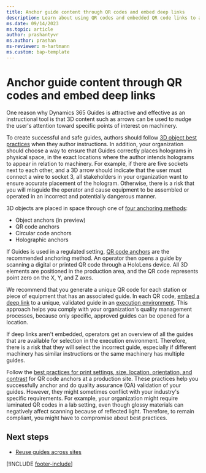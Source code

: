 ```yaml
---
title: Anchor guide content through QR codes and embed deep links
description: Learn about using QR codes and embedded QR code links to anchor guide content to pieces of equipment when you implement Dynamics 365 Guides in a regulated industry.
ms.date: 09/14/2023
ms.topic: article
author: prashantyvr
ms.author: prashan
ms-reviewer: m-hartmann
ms.custom: bap-template
---
```


# Anchor guide content through QR codes and embed deep links

One reason why Dynamics 365 Guides is attractive and effective as an instructional tool is that 3D content such as arrows can be used to nudge the user's attention toward specific points of interest on machinery.

To create successful and safe guides, authors should follow [3D object best practices](../hololens-app-place-holograms.md#best-practices-for-working-with-3d-content) when they author instructions. In addition, your organization should choose a way to ensure that Guides correctly places holograms in physical space, in the exact locations where the author intends holograms to appear in relation to machinery. For example, if there are five sockets next to each other, and a 3D arrow should indicate that the user must connect a wire to socket 3, all stakeholders in your organization want to ensure accurate placement of the hologram. Otherwise, there is a risk that you will misguide the operator and cause equipment to be assembled or operated in an incorrect and potentially dangerous manner.  

3D objects are placed in space through one of [four anchoring methods](../pc-app-anchor.md#four-ways-to-anchor-a-guide):

- Object anchors (in preview)
- QR code anchors
- Circular code anchors
- Holographic anchors

If Guides is used in a regulated setting, [QR code anchors](../pc-app-anchor-qr-code.md) are the recommended anchoring method. An operator then opens a guide by scanning a digital or printed QR code through a HoloLens device. All 3D elements are positioned in the production area, and the QR code represents point zero on the X, Y, and Z axes.

We recommend that you generate a unique QR code for each station or piece of equipment that has an associated guide. In each QR code, [embed a deep link](../pc-app-anchor-embed-qr-code-link.md) to a unique, validated guide in an [execution environment](govern-guides-through-power-platform-environments-and-power-apps.md#example-environment-3-execution-environment). This approach helps you comply with your organization's quality management processes, because only specific, approved guides can be opened for a location.

If deep links aren't embedded, operators get an overview of all the guides that are available for selection in the execution environment. Therefore, there is a risk that they will select the incorrect guide, especially if different machinery has similar instructions or the same machinery has multiple guides.

Follow the [best practices for print settings, size, location, orientation, and contrast](../pc-app-anchor-qr-best-practices.md) for QR code anchors at a production site. These practices help you successfully anchor and do quality assurance (QA) validation of your guides. However, they might sometimes conflict with your industry's specific requirements. For example, your organization might require laminated QR codes in a lab setting, even though glossy materials can negatively affect scanning because of reflected light. Therefore, to remain compliant, you might have to compromise about best practices.

## Next steps

- [Reuse guides across sites](reuse-guides-across-sites.md)

[!INCLUDE [footer-include](../../includes/footer-banner.md)]
